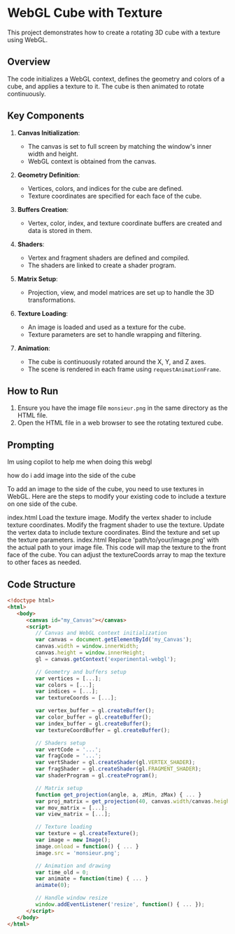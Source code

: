 # WebGL Cube with Texture

This project demonstrates how to create a rotating 3D cube with a texture using WebGL.

## Overview

The code initializes a WebGL context, defines the geometry and colors of a cube, and applies a texture to it. The cube is then animated to rotate continuously.

## Key Components

1. **Canvas Initialization**: 
   - The canvas is set to full screen by matching the window's inner width and height.
   - WebGL context is obtained from the canvas.

2. **Geometry Definition**:
   - Vertices, colors, and indices for the cube are defined.
   - Texture coordinates are specified for each face of the cube.

3. **Buffers Creation**:
   - Vertex, color, index, and texture coordinate buffers are created and data is stored in them.

4. **Shaders**:
   - Vertex and fragment shaders are defined and compiled.
   - The shaders are linked to create a shader program.

5. **Matrix Setup**:
   - Projection, view, and model matrices are set up to handle the 3D transformations.

6. **Texture Loading**:
   - An image is loaded and used as a texture for the cube.
   - Texture parameters are set to handle wrapping and filtering.

7. **Animation**:
   - The cube is continuously rotated around the X, Y, and Z axes.
   - The scene is rendered in each frame using `requestAnimationFrame`.

## How to Run

1. Ensure you have the image file `monsieur.png` in the same directory as the HTML file.
2. Open the HTML file in a web browser to see the rotating textured cube.

## Prompting

Im using copilot to help me when doing this webgl

how do i add image into the side of the cube

To add an image to the side of the cube, you need to use textures in WebGL. Here are the steps to modify your existing code to include a texture on one side of the cube.

index.html
Load the texture image.
Modify the vertex shader to include texture coordinates.
Modify the fragment shader to use the texture.
Update the vertex data to include texture coordinates.
Bind the texture and set up the texture parameters.
index.html
Replace 'path/to/your/image.png' with the actual path to your image file. This code will map the texture to the front face of the cube. You can adjust the textureCoords array to map the texture to other faces as needed.


## Code Structure

```html
<!doctype html>
<html>
   <body>
      <canvas id="my_Canvas"></canvas>
      <script>
         // Canvas and WebGL context initialization
         var canvas = document.getElementById('my_Canvas');
         canvas.width = window.innerWidth;
         canvas.height = window.innerHeight;
         gl = canvas.getContext('experimental-webgl');

         // Geometry and buffers setup
         var vertices = [...];
         var colors = [...];
         var indices = [...];
         var textureCoords = [...];

         var vertex_buffer = gl.createBuffer();
         var color_buffer = gl.createBuffer();
         var index_buffer = gl.createBuffer();
         var textureCoordBuffer = gl.createBuffer();

         // Shaders setup
         var vertCode = '...';
         var fragCode = '...';
         var vertShader = gl.createShader(gl.VERTEX_SHADER);
         var fragShader = gl.createShader(gl.FRAGMENT_SHADER);
         var shaderProgram = gl.createProgram();

         // Matrix setup
         function get_projection(angle, a, zMin, zMax) { ... }
         var proj_matrix = get_projection(40, canvas.width/canvas.height, 1, 100);
         var mov_matrix = [...];
         var view_matrix = [...];

         // Texture loading
         var texture = gl.createTexture();
         var image = new Image();
         image.onload = function() { ... }
         image.src = 'monsieur.png';

         // Animation and drawing
         var time_old = 0;
         var animate = function(time) { ... }
         animate(0);

         // Handle window resize
         window.addEventListener('resize', function() { ... });
      </script>
   </body>
</html>